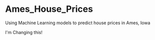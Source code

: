 # Ames_House_Prices
Using Machine Learning models to predict house prices in Ames, Iowa


I'm Changing this!
